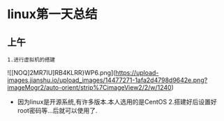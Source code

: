 # linux第一天总结
## 上午
    1.进行虚拟机的搭建
![[NOQ]2MR7IU]RB4KLRR}WP6.png](https://upload-images.jianshu.io/upload_images/14477271-1afa2d4798d9642e.png?imageMogr2/auto-orient/strip%7CimageView2/2/w/1240)
- 因为linux是开源系统,有许多版本.本人选用的是CentOS
	2.搭建好后设置好root密码等...后就可以使用了. 
